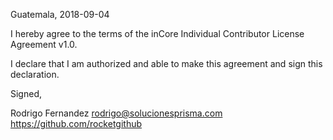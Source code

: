 Guatemala, 2018-09-04

I hereby agree to the terms of the inCore Individual Contributor License
Agreement v1.0.

I declare that I am authorized and able to make this agreement and sign this
declaration.

Signed,

Rodrigo Fernandez rodrigo@solucionesprisma.com https://github.com/rocketgithub
